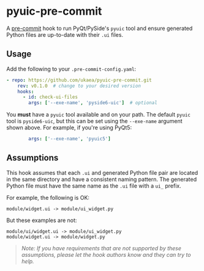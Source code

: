 # pyuic-pre-commit

A [pre-commit](https://pre-commit.com/) hook to run PyQt/PySide's `pyuic` tool
and ensure generated Python files are up-to-date with their `.ui` files.

## Usage

Add the following to your `.pre-commit-config.yaml`:

```yaml
- repo: https://github.com/ukaea/pyuic-pre-commit.git
    rev: v0.1.0  # change to your desired version
    hooks:
      - id: check-ui-files
        args: ['--exe-name', 'pyside6-uic']  # optional
```

You **must** have a `pyuic` tool available and on your path.
The default `pyuic` tool is `pyside6-uic`,
but this can be set using the `--exe-name` argument shown above.
For example, if you're using PyQt5:

```yaml
        args: ['--exe-name', 'pyuic5']
```

## Assumptions

This hook assumes that each `.ui` and generated Python file pair are
located in the same directory and have a consistent naming pattern.
The generated Python file must have the same name as the `.ui` file
with a `ui_` prefix.

For example, the following is OK:

```text
module/widget.ui -> module/ui_widget.py
```

But these examples are not:

```text
module/ui/widget.ui -> module/ui_widget.py
module/widget.ui -> module/widget.py
```

> *Note:
> If you have requirements that are not supported by these assumptions,
> please let the hook authors know and they can try to help.*
